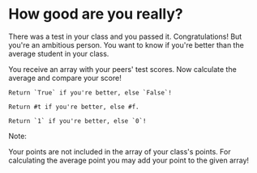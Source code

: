 # How good are you really?

There was a test in your class and you passed it. Congratulations!
But you're an ambitious person. You want to know if you're better than the average student in your class.

You receive an array with your peers' test scores. Now calculate the average and compare your score!

```
Return `True` if you're better, else `False`!
```

```
Return #t if you're better, else #f.
```

```
Return `1` if you're better, else `0`!
```

Note:

Your points are not included in the array of your class's points. For calculating the average point you may add your point to the given array!
